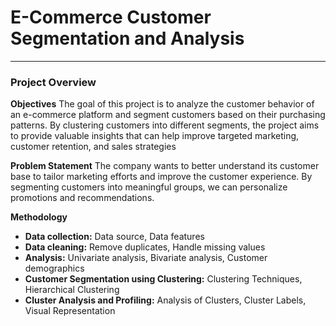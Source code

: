 # E-Commerce Customer Segmentation and Analysis
---
### Project Overview
**Objectives**
The goal of this project is to analyze the customer behavior of an e-commerce platform and segment customers based on their purchasing patterns. By clustering customers into different segments, the project aims to provide valuable insights that can help improve targeted marketing, customer retention, and sales strategies

**Problem Statement**
The company wants to better understand its customer base to tailor marketing efforts and improve the customer experience. By segmenting customers into meaningful groups, we can personalize promotions and recommendations.

**Methodology**
+ **Data collection:** Data source, Data features
+ **Data cleaning:** Remove duplicates, Handle missing values
+ **Analysis:** Univariate analysis, Bivariate analysis, Customer demographics
+ **Customer Segmentation using Clustering:** Clustering Techniques, Hierarchical Clustering
+ **Cluster Analysis and Profiling:** Analysis of Clusters, Cluster Labels, Visual Representation
